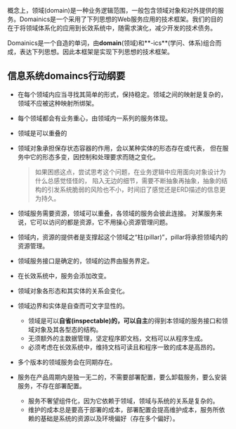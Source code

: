 
概念上，领域(domain)是一种业务逻辑范围，一般包含领域对象和对外提供的服务。Domainics是一个采用了下列思想的Web服务应用的技术框架。我们的目的在于将领域体系化的应用到长效系统中，随需求演化，减少开发的技术债务。

Domainics是一个自造的单词，由**domain**(领域)和**-ics**(学问、体系)组合而成，表达下列思想。因此本框架是实现下列思想的技术框架。

## 信息系统domaincs行动纲要

* 在每个领域内应当寻找其简单的形式，保持稳定。领域之间的映射是复杂的，领域不应被这种映射所绑架。
* 每个领域都会有业务重心，由领域内一系列的服务体现。
* 领域是可以重叠的
* 领域对象承担保存状态容器的作用，会以某种实体的形态存在或代表，
但在服务中它的形态多变，因控制和处理要求而随之变化。
  > 如果困惑这点，尝试思考这个问题，在业务逻辑中应用面向对象设计为什么总感觉怪怪的，
  > 陷入无边的细节，需要不断抽象再抽象，抽象的结构的引发系统脆弱的风险也不小，时间旧了感觉还是ERD描述的信息更为持久。

* 领域服务需要资源，领域可以重叠，各领域的服务会彼此连接。
对某服务来说，它可以访问的都是资源，它不用操心资源管理问题。
* 领域内，资源的提供者是支撑起这个领域之“柱(pillar)”，pillar将承担领域内的资源管理。
* 领域服务接口是确定的，领域的边界由服务界定。
* 在长效系统中，服务会添加改变。
* 领域对象各形态和其实体的关系会变化。
* 领域边界和实体是自查而可文字显性的。
  *  领域是可以**自省(inspectable)**的，可以**自主**的得到本领域的服务接口和领域对象及其各型态的结构。
  *  无须额外的主数据管理，坚定程序即文档，文档可以从程序生成。
  *  必须考虑在长效系统中，维持文档可读且和程序一致的成本是高昂的。
* 多个版本的领域服务会在同期存在。
* 服务在产品周期内是独一无二的，不需要部署配置，要么卸载服务，要么安装服务，不存在部署配置。
  *  服务不奢望组件化，因为它依赖于领域，领域与系统的关系是复杂的。
  *  维护的成本总是要高于部署的成本，部署配置会提高维护成本，服务所依赖的基础是系统的资源以及环境偏好（存在多个偏好）。

